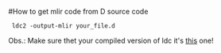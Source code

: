 #How to get mlir code from D source code

```
 ldc2 -output-mlir your_file.d
```

Obs.: Make sure thet your compiled version of ldc it's [this](https://github.com/Robertorosmaninho/ldc/tree/fix-llvm-10) one!
